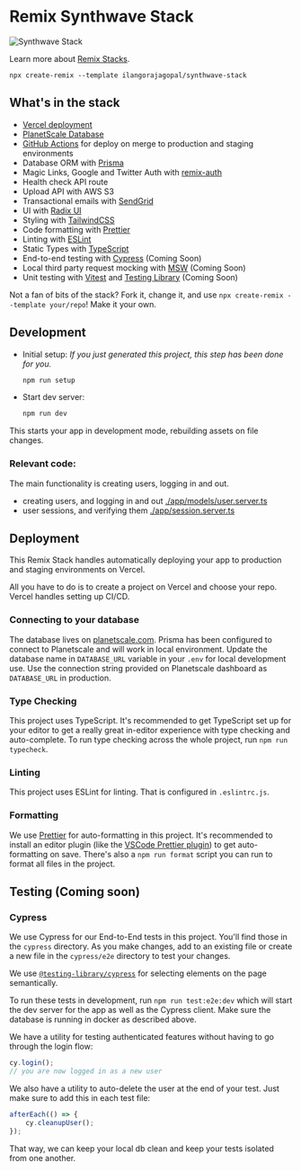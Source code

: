 # Remix Synthwave Stack

![Synthwave Stack](https://raw.githubusercontent.com/ilangorajagopal/images/main/synthwave%20stack.png)

Learn more about [Remix Stacks](https://remix.run/stacks).

```
npx create-remix --template ilangorajagopal/synthwave-stack
```

## What's in the stack

- [Vercel deployment](https://vercel.com)
- [PlanetScale Database](https://planetscale.com)
- [GitHub Actions](https://github.com/features/actions) for deploy on merge to production and staging environments
- Database ORM with [Prisma](https://prisma.io)
- Magic Links, Google and Twitter Auth with [remix-auth](https://github.com/sergiodxa/remix-auth/)
- Health check API route
- Upload API with AWS S3
- Transactional emails with [SendGrid](https://sendgrid.com/)
- UI with [Radix UI](https://radix-ui.com)
- Styling with [TailwindCSS](https://tailwindcss.com)
- Code formatting with [Prettier](https://prettier.io)
- Linting with [ESLint](https://eslint.org)
- Static Types with [TypeScript](https://typescriptlang.org)
- End-to-end testing with [Cypress](https://cypress.io) (Coming Soon)
- Local third party request mocking with [MSW](https://mswjs.io) (Coming Soon)
- Unit testing with [Vitest](https://vitest.dev) and [Testing Library](https://testing-library.com) (Coming Soon)

Not a fan of bits of the stack? Fork it, change it, and use `npx create-remix --template your/repo`! Make it your own.

## Development

-   Initial setup: _If you just generated this project, this step has been done for you._

    ```sh
    npm run setup
    ```

-   Start dev server:

    ```sh
    npm run dev
    ```

This starts your app in development mode, rebuilding assets on file changes.

### Relevant code:

The main functionality is creating users, logging in and out.

-   creating users, and logging in and out [./app/models/user.server.ts](./app/models/user.server.ts)
-   user sessions, and verifying them [./app/session.server.ts](./app/session.server.ts)

## Deployment

This Remix Stack handles automatically deploying your app to production and staging environments on Vercel.

All you have to do is to create a project on Vercel and choose your repo. Vercel handles setting up CI/CD.

### Connecting to your database

The database lives on [planetscale.com](https://planetscale.com). Prisma has been configured to connect to Planetscale and will work in local environment. Update the database name in `DATABASE_URL` variable in your `.env` for local development use. Use the connection string provided on Planetscale dashboard as `DATABASE_URL` in production.

### Type Checking

This project uses TypeScript. It's recommended to get TypeScript set up for your editor to get a really great in-editor experience with type checking and auto-complete. To run type checking across the whole project, run `npm run typecheck`.

### Linting

This project uses ESLint for linting. That is configured in `.eslintrc.js`.

### Formatting

We use [Prettier](https://prettier.io/) for auto-formatting in this project. It's recommended to install an editor plugin (like the [VSCode Prettier plugin](https://marketplace.visualstudio.com/items?itemName=esbenp.prettier-vscode)) to get auto-formatting on save. There's also a `npm run format` script you can run to format all files in the project.

## Testing (Coming soon)

### Cypress

We use Cypress for our End-to-End tests in this project. You'll find those in the `cypress` directory. As you make changes, add to an existing file or create a new file in the `cypress/e2e` directory to test your changes.

We use [`@testing-library/cypress`](https://testing-library.com/cypress) for selecting elements on the page semantically.

To run these tests in development, run `npm run test:e2e:dev` which will start the dev server for the app as well as the Cypress client. Make sure the database is running in docker as described above.

We have a utility for testing authenticated features without having to go through the login flow:

```ts
cy.login();
// you are now logged in as a new user
```

We also have a utility to auto-delete the user at the end of your test. Just make sure to add this in each test file:

```ts
afterEach(() => {
	cy.cleanupUser();
});
```

That way, we can keep your local db clean and keep your tests isolated from one another.
